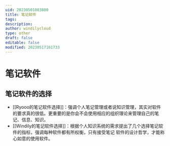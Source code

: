 ```yaml
---
uid: 20230501003800
title: 笔记软件
tags: 
description: 
author: windilycloud
type: other
draft: false
editable: false
modified: 20230517161733
---
```


# 笔记软件

## 笔记软件的选择

- [[Ryooo的笔记软件选择]]：强调个人笔记管理或者说知识管理，其实对软件的要求真的很低。更重要的是你会不会使用相应的组织理论来管理自己的笔记、信息、知识。
- [[Windily的笔记软件选择]]：根据个人知识系统的需求提出了几个选择笔记软件的指标，强调每种软件都有所权衡，只有接受笔记 软件的设计哲学，才能称心如意的使用软件。